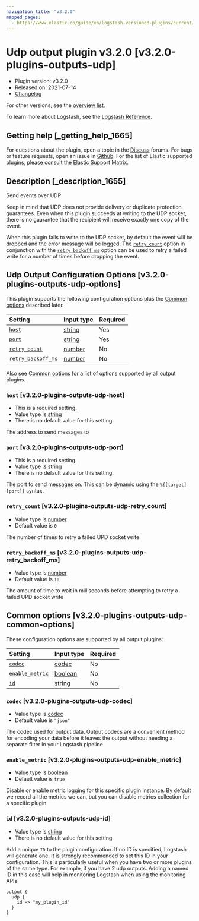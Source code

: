 ```yaml
---
navigation_title: "v3.2.0"
mapped_pages:
  - https://www.elastic.co/guide/en/logstash-versioned-plugins/current/v3.2.0-plugins-outputs-udp.html
---
```


# Udp output plugin v3.2.0 [v3.2.0-plugins-outputs-udp]

* Plugin version: v3.2.0
* Released on: 2021-07-14
* [Changelog](https://github.com/logstash-plugins/logstash-output-udp/blob/v3.2.0/CHANGELOG.md)

For other versions, see the [overview list](output-udp-index.md).

To learn more about Logstash, see the [Logstash Reference](https://www.elastic.co/guide/en/logstash/current/index.html).

## Getting help [_getting_help_1665]

For questions about the plugin, open a topic in the [Discuss](http://discuss.elastic.co) forums. For bugs or feature requests, open an issue in [Github](https://github.com/logstash-plugins/logstash-output-udp). For the list of Elastic supported plugins, please consult the [Elastic Support Matrix](https://www.elastic.co/support/matrix#matrix_logstash_plugins).

## Description [_description_1655]

Send events over UDP

Keep in mind that UDP does not provide delivery or duplicate protection guarantees. Even when this plugin succeeds at writing to the UDP socket, there is no guarantee that the recipient will receive exactly one copy of the event.

When this plugin fails to write to the UDP socket, by default the event will be dropped and the error message will be logged. The [`retry_count`](v3-2-0-plugins-outputs-udp.md#v3.2.0-plugins-outputs-udp-retry_count) option in conjunction with the [`retry_backoff_ms`](v3-2-0-plugins-outputs-udp.md#v3.2.0-plugins-outputs-udp-retry_backoff_ms) option can be used to retry a failed write for a number of times before dropping the event.

## Udp Output Configuration Options [v3.2.0-plugins-outputs-udp-options]

This plugin supports the following configuration options plus the [Common options](v3-2-0-plugins-outputs-udp.md#v3.2.0-plugins-outputs-udp-common-options) described later.

| Setting | Input type | Required |
| :- | :- | :- |
| [`host`](v3-2-0-plugins-outputs-udp.md#v3.2.0-plugins-outputs-udp-host) | [string](/lsr/value-types.md#string) | Yes |
| [`port`](v3-2-0-plugins-outputs-udp.md#v3.2.0-plugins-outputs-udp-port) | [string](/lsr/value-types.md#string) | Yes |
| [`retry_count`](v3-2-0-plugins-outputs-udp.md#v3.2.0-plugins-outputs-udp-retry_count) | [number](/lsr/value-types.md#number) | No |
| [`retry_backoff_ms`](v3-2-0-plugins-outputs-udp.md#v3.2.0-plugins-outputs-udp-retry_backoff_ms) | [number](/lsr/value-types.md#number) | No |

Also see [Common options](v3-2-0-plugins-outputs-udp.md#v3.2.0-plugins-outputs-udp-common-options) for a list of options supported by all output plugins.

### `host` [v3.2.0-plugins-outputs-udp-host]

* This is a required setting.
* Value type is [string](/lsr/value-types.md#string)
* There is no default value for this setting.

The address to send messages to

### `port` [v3.2.0-plugins-outputs-udp-port]

* This is a required setting.
* Value type is [string](/lsr/value-types.md#string)
* There is no default value for this setting.

The port to send messages on. This can be dynamic using the `%{[target][port]}` syntax.

### `retry_count` [v3.2.0-plugins-outputs-udp-retry_count]

* Value type is [number](/lsr/value-types.md#number)
* Default value is `0`

The number of times to retry a failed UPD socket write

### `retry_backoff_ms` [v3.2.0-plugins-outputs-udp-retry_backoff_ms]

* Value type is [number](/lsr/value-types.md#number)
* Default value is `10`

The amount of time to wait in milliseconds before attempting to retry a failed UPD socket write

## Common options [v3.2.0-plugins-outputs-udp-common-options]

These configuration options are supported by all output plugins:

| Setting | Input type | Required |
| :- | :- | :- |
| [`codec`](v3-2-0-plugins-outputs-udp.md#v3.2.0-plugins-outputs-udp-codec) | [codec](/lsr/value-types.md#codec) | No |
| [`enable_metric`](v3-2-0-plugins-outputs-udp.md#v3.2.0-plugins-outputs-udp-enable_metric) | [boolean](/lsr/value-types.md#boolean) | No |
| [`id`](v3-2-0-plugins-outputs-udp.md#v3.2.0-plugins-outputs-udp-id) | [string](/lsr/value-types.md#string) | No |

### `codec` [v3.2.0-plugins-outputs-udp-codec]

* Value type is [codec](/lsr/value-types.md#codec)
* Default value is `"json"`

The codec used for output data. Output codecs are a convenient method for encoding your data before it leaves the output without needing a separate filter in your Logstash pipeline.

### `enable_metric` [v3.2.0-plugins-outputs-udp-enable_metric]

* Value type is [boolean](/lsr/value-types.md#boolean)
* Default value is `true`

Disable or enable metric logging for this specific plugin instance. By default we record all the metrics we can, but you can disable metrics collection for a specific plugin.

### `id` [v3.2.0-plugins-outputs-udp-id]

* Value type is [string](/lsr/value-types.md#string)
* There is no default value for this setting.

Add a unique `ID` to the plugin configuration. If no ID is specified, Logstash will generate one. It is strongly recommended to set this ID in your configuration. This is particularly useful when you have two or more plugins of the same type. For example, if you have 2 udp outputs. Adding a named ID in this case will help in monitoring Logstash when using the monitoring APIs.

```
output {
  udp {
    id => "my_plugin_id"
  }
}
```

